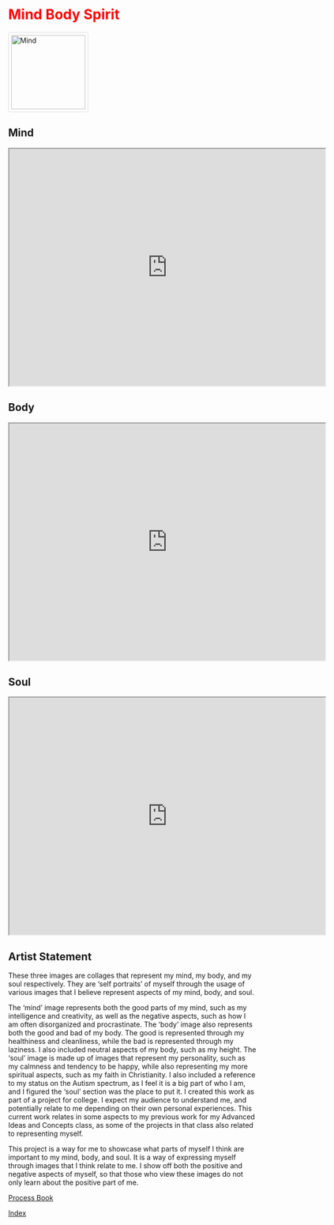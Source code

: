 <!DOCTYPE html>
<html lang="en">
<head>
  <title>Mind Body Spirit</title>
<style>
  h1 {color:red;}
</style>
</head>
<body>
<h1>Mind Body Spirit</h1>
<style>
img {
  border: 1px solid #ddd; /* Gray border */
  border-radius: 4px;  /* Rounded border */
  padding: 5px; /* Some padding */
  width: 150px; /* Set a small width */
}

/* Add a hover effect (blue shadow) */
img:hover {
  box-shadow: 0 0 2px 1px rgba(0, 140, 186, 0.5);
}
</style>
<body>

<a target="_blank" href="img_forest.jpg">
  <img src="https://drive.google.com/file/d/1hhuKmugbsNHRpw0ERg7Otg5WMw6facCQ/preview" alt="Mind">
</a>

</body>
<h2>Mind</h2>
<iframe src="https://drive.google.com/file/d/1hhuKmugbsNHRpw0ERg7Otg5WMw6facCQ/preview" width="640" height="480" allow="autoplay"></iframe>
<h2>Body</h2>
<iframe src="https://drive.google.com/file/d/12Km7-trKWVEWX-rmZvIoLTnm7acK-CJp/preview" width="640" height="480" allow="autoplay"></iframe>
<h2>Soul</h2>
<iframe src="https://drive.google.com/file/d/1C1dfL9yqfZ4M3aXDa1jkLwAZogOgnmU_/preview" width="640" height="480" allow="autoplay"></iframe>
<h2>Artist Statement</h2>

<p>These three images are collages that represent my mind, my body, and my soul respectively. They are
‘self portraits’ of myself through the usage of various images that I believe represent aspects of my mind,
body, and soul.</p>
<p>The ‘mind’ image represents both the good parts of my mind, such as my intelligence and creativity, as
well as the negative aspects, such as how I am often disorganized and procrastinate. The ‘body’ image
also represents both the good and bad of my body. The good is represented through my healthiness and
cleanliness, while the bad is represented through my laziness. I also included neutral aspects of my body,
such as my height. The ‘soul’ image is made up of images that represent my personality, such as my
calmness and tendency to be happy, while also representing my more spiritual aspects, such as my faith
in Christianity. I also included a reference to my status on the Autism spectrum, as I feel it is a big part of
who I am, and I figured the ‘soul’ section was the place to put it. I created this work as part of a project for
college. I expect my audience to understand me, and potentially relate to me depending on their own
personal experiences. This current work relates in some aspects to my previous work for my Advanced
Ideas and Concepts class, as some of the projects in that class also related to representing myself.</p>
<p>This project is a way for me to showcase what parts of myself I think are important to my mind, body, and
soul. It is a way of expressing myself through images that I think relate to me. I show off both the positive
and negative aspects of myself, so that those who view these images do not only learn about the positive
part of me.</p>
<a href="https://drive.google.com/drive/u/1/folders/1JNwSyLrsfpmNjbF0kYtgPkM0X1ZCcb8o">Process Book</a>

<a href="https://gavin-casey.github.io/index.html/">Index</a>
